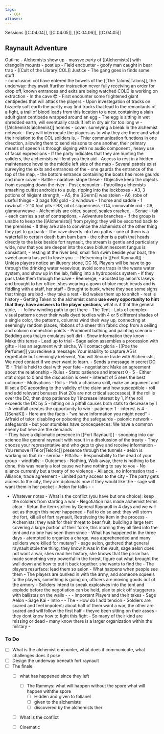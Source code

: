 ```yaml
---
tags:
  - C04
aliases:
---
```

Sessions [[C.04.04]], [[C.04.05]], [[C.04.06]], [[C.04.05]]
 ## Raynault Adventure
Outline
	 - Alchemists show up 
		 - massve party of [[Alchemists]] with drangolin mounts 
		 - post up 
	 - Field encounter
			 - goofy man caught in bear trap
	 - [[Cult of the Library|COL]] Justice 
		 - The gang goes in finds some stuff  
		 - conclusion: col have entered the bowels of the [[The Talons|Talons]], the underway: they await ffurther instruction never fully receiving an order for drop off, known entrances and exits are being watched COLD is working on extraction 
	- In the cave 😎
		- First encounter some frightened giant centipedes that will attack the players
			- Upon investegation of tracks on bizarely soft earth the partty may find tracks that lead to the remantants of a fight, a trail of blood leads from this location to a nest containing a slain adult giant centipede wrapped around an egg
			- The egg is sitting in wet shredded earth, will eventually crack if left in dry air for too long w
		- [[Alchemists|alchemist]] homies 
			- cover:  surveying a break in the alchemist network 
			- they will interrogate the players as to why they are there and what their relation to the COL soliders is, 
				- Thier communication functions in one direction, allowing them to send visisons to one another, their primary means of speech is through signing with no audio component , heavy use of facial expressions 
				- If the party indicates that they are hunting the soliders, the alchemists will lend you their aid 
					- Access to rest in a hidden  maintenance hovel to the middle left side of the map
		- Several patrols exist surveying the exits and entrances of the 
			- one gaurds the entrance of the top of the map, 
			- the bottom entrance containing the boats has more gaurds and more cover
			- Battle 
				- narative: stope these 
				- Objective keep the objects from escaping down the river
		- Post encounter
			- Patrolling alchemists smashing cultist androids to a pulp, ripping into the lockboxes
				- A3, 3 potions of hilgiant strength, 
				- A5,  the [[Germ]] was stolen
				- A6,  robe of useful things
					- 3 bags 100 gold
					- 2 windows
					- 1 horse and saddle
					- 1 rowboat
					- 2 10 foot pits
				- B8, oil of slipperiness
				- D4, immovable rod 
				- C8, glamourweave
			- Alchemists are older, scared, scales cracked, 
				- Senae
				- tak
				- each carries a set of contraptions, 
			- Adventure branches 
				- If the group is unable to keep the [[Alchemists]] from prying: they will be escorted back to the premises 
				- If they are able to convince the alchemists of the other thing they get to go back
		- The cave diverts into two paths 
			- one of them is a waterfall to certain death bum bum bum
			- the other is a path that heads directly to the lake beside fort raynault, the stream is gentle and particularly wide, now that you are deeper into the cave bioluminescent fungus is consistant, 
			- resting at the river bed, small fish swim beside your boat, the sweet aroma has yet to leave you
			- 
	- Retverning to [[Fort Raynault]]
		- Unless players notice an illusory stone, DC  16,  Players will be have to go through the drinking water veseviour, avoid some traps in the waste water system, and show up in the lab, falling into a hydroponics system
			- If they pass take them through the cave
		- Reemerge, 
			- acosted by aelon's lakeys and brought to her office, shes wearing a gown of blue mesh beads and is fiddling with a staff, her staff 
			- Brought to bunk, where they see some signs that things are bad
			- they take a rest
			- kid wakes them up to snitch 
			- rest is history
	- Getting Taken to the alchemist camo **use every opportunity to hint that they. have answers to the player qestions**, what is it that the general stole,
		- 
		- follow winding path to get there
		- The Tent
				- Lots of complex visual patterns cover their walls dyed textiles with 4 or 5 different shades of a single color, the patterns, columns wind their way up, connecting at seemingly random places, ribbons of a sheer thin fabric drop from a ceiling and column connection points
			- Prominent bathing and painting scenario
			- Bedding area that,m emulates soft dirt
			- Show information they know 
		- Make this tense 
	- Lead up to trial
		- Sage aelon assembles a procession with gifts
		- Has an argument with sircha, Will contact gloria
			- [[Poe the Perfumer]] you recieve a message: Your inability to capture A5 is regrettable but seemingly irelevent, You will Secure trade with Alchemists, We need contact if we ever want to learn.
			- Sends a message in secret DC 15
	- Trial is held to deal with your fate 
		- negotiation: Make an agreement about the relationship
			- Rules
				- Stats: patience and interest 0 - 5
					- Either stat drops to 0 and the discussion is over
					- interest of 5 sees the best outcome 
				- Motivations 
				- Rolls
					- Pick a charisma skill, make an argument and Ill set a DC according to the validity of the claim and how susceptible
					- roll and add relevant bonuses (Nat 20s are not critical successes), if the roll is over the DC, then drop patience by 1 increase interest by 1, if the roll exceeds the DC by 5 
					- hitting on a pitfall causes both stats to decrease by 1
					- A windfall creates the opportunity to win 
					- patience: 1
					- interest is 4
			- [[SenaK]]
				- Here are the facts
					- "we have information you might need"
					- Affraid of telor: disabling or poisoning the safegaurds
						- psionic network 
						- safegaurds 
					- but your stumbles have concequences: We have a common enemy but here are the demands\
						- They have a diplomatic presence in [[Fort Raynault]]
						- snooping into our science like general raynault with result in a disolussion of the treaty
						- They choose your representative and who gets to give and receive information
						- You remove [[Telor|Teloric]] presence through the tunnels 
							- aelon is working on that rn
					- sernoa
 			- Pitfalls: 
				- Responsibility to the dead of your group
				- windfalls: 
			- Outcomes
				- Nothing, Walk away, there is nothing to be done, this was nearly a lost cause we have nothing to say to you
				- No aliance currently but a treaty of no violence 
				- Alliance, no information trad 
				- Alliance, trade agreement 
				- Limited party access to the city
				- The party gets access to the city, they are diplomats now if they would like the 
					- sage will want them in her pocket
	- Aelon for talks 
	- 
		- 
- Whatever notes
		- What is the conflict (you have but one choice): keep the soldiers from starting a war 
			- Negotiation has made alchemist terms clear
				- Retun the item stollen by General Raynault in 4 days and we will act as though this never happened 
				- Fail to do so and: they will storm the fort, kill all of fort raynault, Retreiveing the item in the process
				- Alchemists: they wait for their threat to bear fruit, building a large tent covering a large portion of their force, this morning they all filed into the tent and no one has seen them since
		- What has happened in the three days 
			- atempted to organize a charge, was appreheneded and many soliders were killed for mutany?
			- sage aelon, gathered that general raynault stole the thing, they know it was in the vault, sage aelon does not want a war, shes read her history, she knows that the prism has made something very powerful in the forest, figure out what brought the wall down and how to put it back together. she wants to find the 
		- The players resurface: lead them so aelon
			- What happens when people see them
		- The players are bunked in with the army, and someone squeels to the players, something is going on, officers are moving goods out of the armory 
			- Soliders intend to sneak explosives into the tent and explode before the negotiation can be held, plan to pick off staggerers with ballistas on the walls
			- 
		- 
		- Important Players and their takes 
			- Sage Aelon
			- Sage Kai
			- Intro
			- 
				- The 
			- How do I add tension
				- Soldiers are scared and feel impotent: about half of them want a war, the other are scared and will follow the first half 
					- theyve been sitting on their asses
					- they dont know how to fight this fight
					- So many of their kind are missing or dead
					- many know there is a larger organization within the military
					- 


 ### To Do

- [ ] What is the alchemist encounter, what does it communicate, what challenges does it pose
- [ ] Design the underway beneath fort raynault
- [ ] The finale
	- [ ] what has happened since they left 
		- [ ] The Rammys: what will happen without the spore what will happen withthe spore
			- [ ] Hidden and given to follanel
			- [ ] given to the alchemists
			- [ ] discovered by the alchemists ther
	- [ ] What is the conflict
	- [ ] Cinematic

